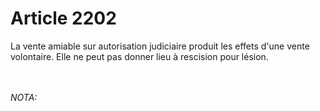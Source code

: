# Article 2202

<p>La vente amiable sur autorisation judiciaire produit les effets d'une vente volontaire. Elle ne peut pas donner lieu à rescision pour lésion.</p><br/><br/><i>NOTA:</i>